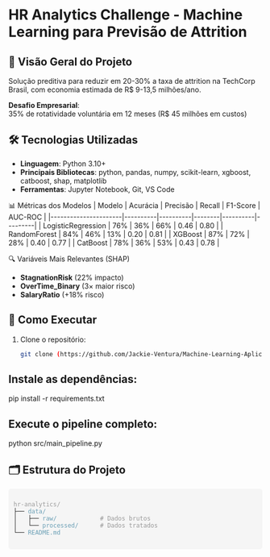 
# HR Analytics Challenge - Machine Learning para Previsão de Attrition

## 📌 Visão Geral do Projeto
Solução preditiva para reduzir em 20-30% a taxa de attrition na TechCorp Brasil, com economia estimada de R$ 9-13,5 milhões/ano.

**Desafio Empresarial**:  
35% de rotatividade voluntária em 12 meses (R$ 45 milhões em custos)

## 🛠️ Tecnologias Utilizadas
- **Linguagem**: Python 3.10+
- **Principais Bibliotecas**: python, pandas, numpy, scikit-learn, xgboost, catboost, shap, matplotlib
- **Ferramentas**: Jupyter Notebook, Git, VS Code

📊 Métricas dos Modelos
| Modelo               | Acurácia | Precisão | Recall | F1-Score | AUC-ROC |
|----------------------|----------|----------|--------|----------|---------|
| LogisticRegression   | 76%      | 36%      | 66%    | 0.46     | 0.80    |
| RandomForest         | 84%      | 46%      | 13%    | 0.20     | 0.81    |
| XGBoost              | 87%      | 72%      | 28%    | 0.40     | 0.77    |
| CatBoost             | 78%      | 36%      | 53%    | 0.43     | 0.78    |

🔍 Variáveis Mais Relevantes (SHAP)
- **StagnationRisk** (22% impacto)
- **OverTime_Binary** (3× maior risco)
- **SalaryRatio** (+18% risco)
  
## 🚀 Como Executar

1. Clone o repositório:
   ```bash
   git clone (https://github.com/Jackie-Ventura/Machine-Learning-Aplicado-HR-Analytics-Challenge.git)

## Instale as dependências:
pip install -r requirements.txt

## Execute o pipeline completo:
python src/main_pipeline.py

## 🗂️ Estrutura do Projeto
<pre style="background-color:#f5f5f5;padding:10px;border-radius:5px">
<code>
<span style="color:#9c9c9c">hr-analytics/</span>
├── <span style="color:#6a9fb5">data/</span>
│   ├── <span style="color:#6a9fb5">raw/</span>            <span style="color:#999"># Dados brutos</span>
│   └── <span style="color:#6a9fb5">processed/</span>      <span style="color:#999"># Dados tratados</span>
└── <span style="color:#6a9fb5">README.md</span>
</code>
</pre>
